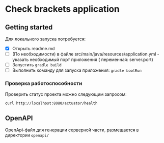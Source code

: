 # Check brackets application

## Getting started

Для локального запуска потребуется:

-[x] Открыть readme.md
- [ ] (По необходимости) в файле src/main/java/resources/application.yml - указать необходимый порт приложения (
  переменная: server.port)
- [ ] Запустить `gradle build`
- [ ] Выполнить команду для запуска приложения: `gradle bootRun`

### Проверка работоспособности

Проверить статус проекта можно следующим запросом:

`curl http://localhost:8080/actuator/health`

## OpenAPI

OpenApi-файл для генерации серверной части, размещается в директории `openapi/`